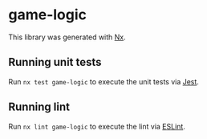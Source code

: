 # game-logic

This library was generated with [Nx](https://nx.dev).

## Running unit tests

Run `nx test game-logic` to execute the unit tests via [Jest](https://jestjs.io).

## Running lint

Run `nx lint game-logic` to execute the lint via [ESLint](https://eslint.org/).

